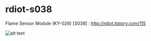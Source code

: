 # rdiot-s038
Flame Sensor Module (KY-026) [S038] : http://rdiot.tistory.com/115

![alt text](http://cfile29.uf.tistory.com/image/235ED73D57D665DE333711)
